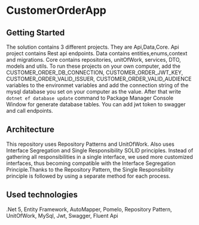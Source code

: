 # CustomerOrderApp

## Getting Started
The solution contains 3 different projects. They are Api,Data,Core.
Api project contains Rest api endpoints.
Data contains entities,enums,context and migrations.
Core contains repositories, unitOfWork, services, DTO, models and utils.
To run these projects on your own computer, add the CUSTOMER_ORDER_DB_CONNECTION, CUSTOMER_ORDER_JWT_KEY, CUSTOMER_ORDER_VALID_ISSUER,
CUSTOMER_ORDER_VALID_AUDIENCE variables to the environmet variables and add 
the connection string of the mysql database you set on your computer as the value. 
After that write  `dotnet ef database update` command to Package Manager Console Window for generate database tables.
You can add jwt token to swagger and call endpoints.

## Architecture
This repository uses Repository Patterns and UnitOfWork. Also uses Interface Segregation and Single Responsibility SOLID principles.
Instead of gathering all responsibilities in a single interface, we used more customized interfaces, 
thus becoming compatible with the Interface Segregation Principle.Thanks to the Repository Pattern, the Single Responsibility 
principle is followed by using a separate method for each process.

## Used technologies
.Net 5, Entity Framework, AutoMapper, Pomelo, Repository Pattern, UnitOfWork, MySql, Jwt, Swagger, Fluent Api
